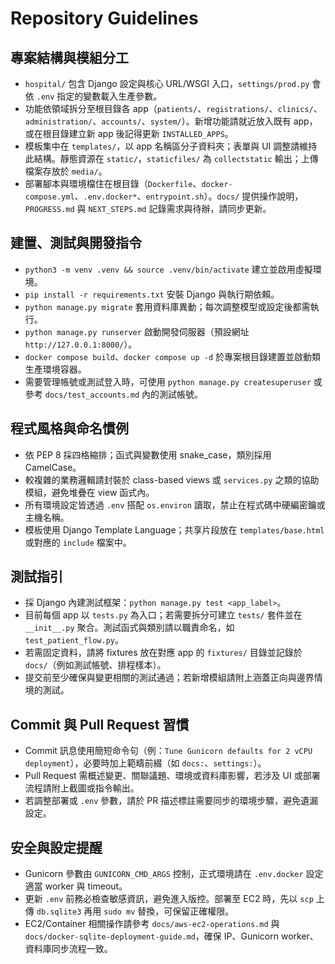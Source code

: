 # Repository Guidelines

## 專案結構與模組分工
- `hospital/` 包含 Django 設定與核心 URL/WSGI 入口，`settings/prod.py` 會依 `.env` 指定的變數載入生產參數。
- 功能依領域拆分至根目錄各 app（`patients/`、`registrations/`、`clinics/`、`administration/`、`accounts/`、`system/`）。新增功能請就近放入既有 app，或在根目錄建立新 app 後記得更新 `INSTALLED_APPS`。
- 模板集中在 `templates/`，以 app 名稱區分子資料夾；表單與 UI 調整請維持此結構。靜態資源在 `static/`，`staticfiles/` 為 `collectstatic` 輸出；上傳檔案存放於 `media/`。
- 部署腳本與環境檔住在根目錄（`Dockerfile`、`docker-compose.yml`、`.env.docker*`、`entrypoint.sh`）。`docs/` 提供操作說明，`PROGRESS.md` 與 `NEXT_STEPS.md` 記錄需求與待辦，請同步更新。

## 建置、測試與開發指令
- `python3 -m venv .venv && source .venv/bin/activate` 建立並啟用虛擬環境。
- `pip install -r requirements.txt` 安裝 Django 與執行期依賴。
- `python manage.py migrate` 套用資料庫異動；每次調整模型或設定後都需執行。
- `python manage.py runserver` 啟動開發伺服器（預設網址 `http://127.0.0.1:8000/`）。
- `docker compose build`、`docker compose up -d` 於專案根目錄建置並啟動類生產環境容器。
- 需要管理帳號或測試登入時，可使用 `python manage.py createsuperuser` 或參考 `docs/test_accounts.md` 內的測試帳號。

## 程式風格與命名慣例
- 依 PEP 8 採四格縮排；函式與變數使用 snake_case，類別採用 CamelCase。
- 較複雜的業務邏輯請封裝於 class-based views 或 `services.py` 之類的協助模組，避免堆疊在 view 函式內。
- 所有環境設定皆透過 `.env` 搭配 `os.environ` 讀取，禁止在程式碼中硬編密鑰或主機名稱。
- 模板使用 Django Template Language；共享片段放在 `templates/base.html` 或對應的 `include` 檔案中。

## 測試指引
- 採 Django 內建測試框架：`python manage.py test <app_label>`。
- 目前每個 app 以 `tests.py` 為入口；若需要拆分可建立 `tests/` 套件並在 `__init__.py` 聚合。測試函式與類別請以職責命名，如 `test_patient_flow.py`。
- 若需固定資料，請將 fixtures 放在對應 app 的 `fixtures/` 目錄並記錄於 `docs/`（例如測試帳號、排程樣本）。
- 提交前至少確保與變更相關的測試通過；若新增模組請附上涵蓋正向與邊界情境的測試。

## Commit 與 Pull Request 習慣
- Commit 訊息使用簡短命令句（例：`Tune Gunicorn defaults for 2 vCPU deployment`），必要時加上範疇前綴（如 `docs:`、`settings:`）。
- Pull Request 需概述變更、關聯議題、環境或資料庫影響，若涉及 UI 或部署流程請附上截圖或指令輸出。
- 若調整部署或 `.env` 參數，請於 PR 描述標註需要同步的環境步驟，避免遺漏設定。

## 安全與設定提醒
- Gunicorn 參數由 `GUNICORN_CMD_ARGS` 控制，正式環境請在 `.env.docker` 設定適當 worker 與 timeout。
- 更新 `.env` 前務必檢查敏感資訊，避免進入版控。部署至 EC2 時，先以 `scp` 上傳 `db.sqlite3` 再用 `sudo mv` 替換，可保留正確權限。
- EC2/Container 相關操作請參考 `docs/aws-ec2-operations.md` 與 `docs/docker-sqlite-deployment-guide.md`，確保 IP、Gunicorn worker、資料庫同步流程一致。

